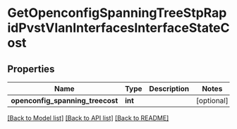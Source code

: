 # GetOpenconfigSpanningTreeStpRapidPvstVlanInterfacesInterfaceStateCost

## Properties
Name | Type | Description | Notes
------------ | ------------- | ------------- | -------------
**openconfig_spanning_treecost** | **int** |  | [optional] 

[[Back to Model list]](../README.md#documentation-for-models) [[Back to API list]](../README.md#documentation-for-api-endpoints) [[Back to README]](../README.md)


